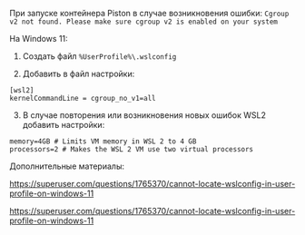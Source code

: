 При запуске контейнера Piston в случае возникновения ошибки: `Cgroup v2 not found. Please make sure cgroup v2 is enabled on your system`

На Windows 11:

1. Создать файл `%UserProfile%\.wslconfig`

2. Добавить в файл настройки:

```
[wsl2]
kernelCommandLine = cgroup_no_v1=all
```

3. В случае повторения или возникновения новых ошибок WSL2 добавить настройки:

```
memory=4GB # Limits VM memory in WSL 2 to 4 GB
processors=2 # Makes the WSL 2 VM use two virtual processors
```

Дополнительные материалы:

https://superuser.com/questions/1765370/cannot-locate-wslconfig-in-user-profile-on-windows-11

https://superuser.com/questions/1765370/cannot-locate-wslconfig-in-user-profile-on-windows-11
